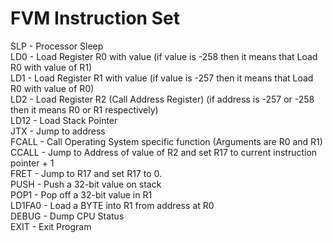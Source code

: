 FVM Instruction Set
===
SLP - Processor Sleep<br>
LD0 - Load Register R0 with value (if value is -258 then it means that Load R0 with value of R1)<br>
LD1 - Load Register R1 with value (if value is -257 then it means that Load R0 with value of R0)<br>
LD2 - Load Register R2 (Call Address Register) (if address is -257 or -258 then it means R0 or R1 respectively) <br>
LD12 - Load Stack Pointer <br>
JTX - Jump to address <br>
FCALL - Call Operating System specific function (Arguments are R0 and R1)<br>
CCALL - Jump to Address of value of R2 and set R17 to current instruction pointer + 1<br>
FRET - Jump to R17 and set R17 to 0.<br>
PUSH - Push a 32-bit value on stack <br>
POP1 - Pop off a 32-bit value in R1 <br>
LD1FA0 - Load a BYTE into R1 from address at R0 <br>
DEBUG - Dump CPU Status <br>
EXIT - Exit Program <br>
